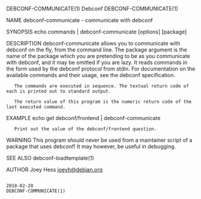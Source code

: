 DEBCONF-COMMUNICATE(1)                                                                          Debconf                                                                         DEBCONF-COMMUNICATE(1)

NAME
       debconf-communicate - communicate with debconf

SYNOPSIS
        echo commands | debconf-communicate [options] [package]

DESCRIPTION
       debconf-communicate allows you to communicate with debconf on the fly, from the command line. The package argument is the name of the package which you are pretending to be as you communicate
       with debconf, and it may be omitted if you are lazy. It reads commands in the form used by the debconf protocol from stdin. For documentation on the available commands and their usage, see
       the debconf specification.

       The commands are executed in sequence. The textual return code of each is printed out to standard output.

       The return value of this program is the numeric return code of the last executed command.

EXAMPLE
        echo get debconf/frontend | debconf-communicate

       Print out the value of the debconf/frontend question.

WARNING
       This program should never be used from a maintainer script of a package that uses debconf! It may however, be useful in debugging.

SEE ALSO
       debconf-loadtemplate(1)

AUTHOR
       Joey Hess <joeyh@debian.org>

                                                                                              2018-02-28                                                                        DEBCONF-COMMUNICATE(1)
